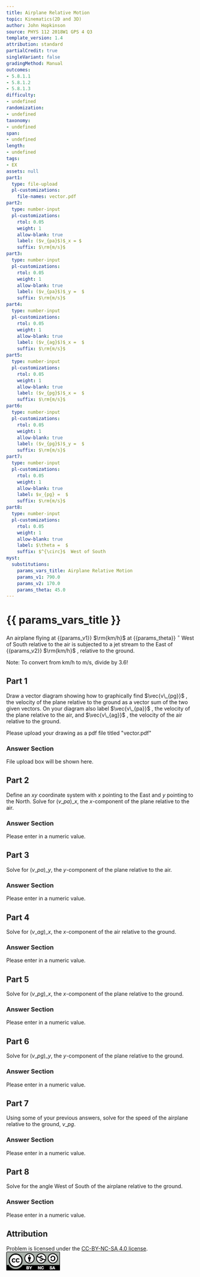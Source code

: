 ```yaml
---
title: Airplane Relative Motion
topic: Kinematics(2D and 3D)
author: John Hopkinson
source: PHYS 112 2018W1 GPS 4 Q3
template_version: 1.4
attribution: standard
partialCredit: true
singleVariant: false
gradingMethod: Manual
outcomes:
- 5.8.1.1
- 5.8.1.2
- 5.8.1.3
difficulty:
- undefined
randomization:
- undefined
taxonomy:
- undefined
span:
- undefined
length:
- undefined
tags:
- EX
assets: null
part1:
  type: file-upload
  pl-customizations:
    file-names: vector.pdf
part2:
  type: number-input
  pl-customizations:
    rtol: 0.05
    weight: 1
    allow-blank: true
    label: ($v_{pa}$)$_x = $
    suffix: $\rm{m/s}$
part3:
  type: number-input
  pl-customizations:
    rtol: 0.05
    weight: 1
    allow-blank: true
    label: ($v_{pa}$)$_y =  $
    suffix: $\rm{m/s}$
part4:
  type: number-input
  pl-customizations:
    rtol: 0.05
    weight: 1
    allow-blank: true
    label: ($v_{ag}$)$_x =  $
    suffix: $\rm{m/s}$
part5:
  type: number-input
  pl-customizations:
    rtol: 0.05
    weight: 1
    allow-blank: true
    label: ($v_{pg}$)$_x =  $
    suffix: $\rm{m/s}$
part6:
  type: number-input
  pl-customizations:
    rtol: 0.05
    weight: 1
    allow-blank: true
    label: ($v_{pg}$)$_y =  $
    suffix: $\rm{m/s}$
part7:
  type: number-input
  pl-customizations:
    rtol: 0.05
    weight: 1
    allow-blank: true
    label: $v_{pg} =  $
    suffix: $\rm{m/s}$
part8:
  type: number-input
  pl-customizations:
    rtol: 0.05
    weight: 1
    allow-blank: true
    label: $\theta =  $
    suffix: $^{\circ}$  West of South
myst:
  substitutions:
    params_vars_title: Airplane Relative Motion
    params_v1: 790.0
    params_v2: 170.0
    params_theta: 45.0
---
```

# {{ params_vars_title }}
An airplane flying at {{params_v1}} $\rm{km/h}$ at {{params_theta}} $^{\circ}$ West of South relative to the air is subjected to a jet stream to the East of {{params_v2}} $\rm{km/h}$ , relative to the ground.

Note: To convert from km/h to m/s, divide by 3.6!

## Part 1

Draw a vector diagram showing how to graphically find $\vec{v\_{pg}}$ , the velocity of the plane relative to the ground as a vector sum of the two given vectors. On your diagram also label $\vec{v\_{pa}}$ , the velocity of the plane relative to the air, and $\vec{v\_{ag}}$ , the velocity of the air relative to the ground.

Please upload your drawing as a pdf file titled "vector.pdf"

### Answer Section

File upload box will be shown here.

## Part 2

Define an $xy$ coordinate system with $x$ pointing to the East and $y$ pointing to the North. Solve for ($v\_{pa}$)$\_x$, the $x$-component of the plane relative to the air.

### Answer Section

Please enter in a numeric value.

## Part 3

Solve for ($v\_{pa}$)$\_y$, the $y$-component of the plane relative to the air.

### Answer Section

Please enter in a numeric value.

## Part 4

Solve for ($v\_{ag}$)$\_x$, the $x$-component of the air relative to the ground.

### Answer Section

Please enter in a numeric value.

## Part 5

Solve for ($v\_{pg}$)$\_x$, the $x$-component of the plane relative to the ground.

### Answer Section

Please enter in a numeric value.

## Part 6

Solve for ($v\_{pg}$)$\_y$, the $y$-component of the plane relative to the ground.

### Answer Section

Please enter in a numeric value.

## Part 7

Using some of your previous answers, solve for the speed of the airplane relative to the ground, $v\_{pg}$.

### Answer Section

Please enter in a numeric value.

## Part 8

Solve for the angle West of South of the airplane relative to the ground.

### Answer Section

Please enter in a numeric value.

## Attribution

Problem is licensed under the [CC-BY-NC-SA 4.0 license](https://creativecommons.org/licenses/by-nc-sa/4.0/).<br> ![The Creative Commons 4.0 license requiring attribution-BY, non-commercial-NC, and share-alike-SA license.](https://raw.githubusercontent.com/firasm/bits/master/by-nc-sa.png)